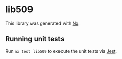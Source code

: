 # lib509

This library was generated with [Nx](https://nx.dev).

## Running unit tests

Run `nx test lib509` to execute the unit tests via [Jest](https://jestjs.io).

